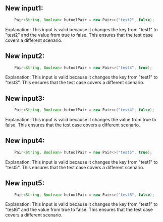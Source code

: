 ## New input1:
```java
    Pair<String, Boolean> hutoolPair = new Pair<>("test2", false);
```
Explanation: This input is valid because it changes the key from "test1" to "test2" and the value from true to false. This ensures that the test case covers a different scenario.

## New input2:
```java
    Pair<String, Boolean> hutoolPair = new Pair<>("test3", true);
```
Explanation: This input is valid because it changes the key from "test1" to "test3". This ensures that the test case covers a different scenario.

## New input3:
```java
    Pair<String, Boolean> hutoolPair = new Pair<>("test4", false);
```
Explanation: This input is valid because it changes the value from true to false. This ensures that the test case covers a different scenario.

## New input4:
```java
    Pair<String, Boolean> hutoolPair = new Pair<>("test5", true);
```
Explanation: This input is valid because it changes the key from "test1" to "test5". This ensures that the test case covers a different scenario.

## New input5:
```java
    Pair<String, Boolean> hutoolPair = new Pair<>("test6", false);
```
Explanation: This input is valid because it changes the key from "test1" to "test6" and the value from true to false. This ensures that the test case covers a different scenario.
